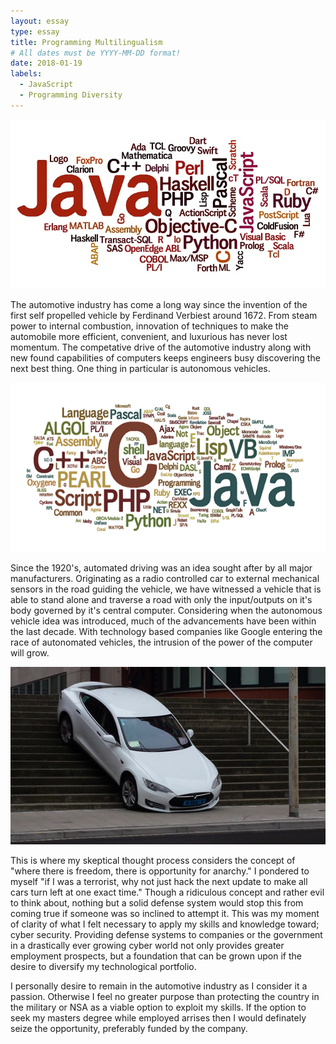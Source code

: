 ```yaml
---
layout: essay
type: essay
title: Programming Multilingualism 
# All dates must be YYYY-MM-DD format!
date: 2018-01-19
labels:
  - JavaScript
  - Programming Diversity
---
```


<img class="ui small left circular floated image" src="../images/progcloud.jpg">

The automotive industry has come a long way since the invention of the first self propelled vehicle by Ferdinand Verbiest around 1672. From steam power to internal combustion, innovation of techniques to make the automobile more efficient, convenient, and luxurious has never lost momentum. The competative drive of the automotive industry along with new found capabilities of computers keeps engineers busy discovering the next best thing. One thing in particular is autonomous vehicles. 

<img class="ui small left circular floated image" src="../images/progcloud2.png">

Since the 1920's, automated driving was an idea sought after by all major manufacturers. Originating as a radio controlled car to external  mechanical sensors in the road guiding the vehicle, we have witnessed a vehicle that is able to stand alone and traverse a road with only the input/outputs on it's body governed by it's central computer. Considering when the autonomous vehicle idea was introduced, much of the advancements have been within the last decade. With technology based companies like Google entering the race of autonomated vehicles, the intrusion of the power of the computer will grow. 

<img class="ui small left circular floated image" src="../images/leftturn3.jpg">

This is where my skeptical thought process considers the concept of "where there is freedom, there is opportunity for anarchy." I pondered to myself "if I was a terrorist, why not just hack the next update to make all cars turn left at one exact time." Though a ridiculous concept and rather evil to think about, nothing but a solid defense system would stop this from coming true if someone was so inclined to attempt it. This was my moment of clarity of what I felt necessary to apply my skills and knowledge toward; cyber security. Providing defense systems to companies or the government in a drastically ever growing cyber world not only provides greater employment prospects, but a foundation that can be grown upon if the desire to diversify my technological portfolio.  

I personally desire to remain in the automotive industry as I consider it a passion. Otherwise I feel no greater purpose than protecting the country in the military or NSA as a viable option to exploit my skills. If the option to seek my masters degree while employed arrises then I would definately seize the opportunity, preferably funded by the company.  
